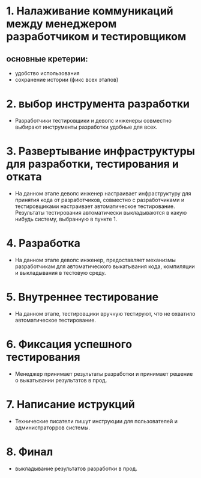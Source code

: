 # 1. Налаживание коммуникаций между менеджером разработчиком и тестировщиком

## основные кретерии:

- удобство использования
- сохранение истории (фикс всех этапов)

# 2. выбор инструмента разработки

- Разработчики тестировщики и девопс инженеры совместно выбирают инструменты разработки удобные для всех.

# 3. Развертывание инфраструктуры для разработки, тестирования и отката

- На данном этапе девопс инженер настраивает инфраструктуру для принятия кода от разработчиков, совместно с разработчиками и тестировщиками настраивает автоматическое тестирование. Результаты тестирования автоматически выкладываются в какую нибудь систему, выбранную в пункте 1.

# 4. Разработка

- На данном этапе девопс инженер, предоставляет механизмы разработчикам для автоматического выкатывания кода, компиляции и выкладывания в тестовую среду.

# 5. Внутреннее тестирование

- На данном этапе, тестировщики вручную тестируют, что не охватило автоматическое тестирование.

# 6. Фиксация успешного тестирования

- Менеджер принимает результаты разработки и принимает решение о выкатывании результатов в прод.

# 7. Написание иструкций

- Технические писатели пишут инструкции для пользователей и администраторров системы.

# 8. Финал

- выкладывание результатов разработки в прод.